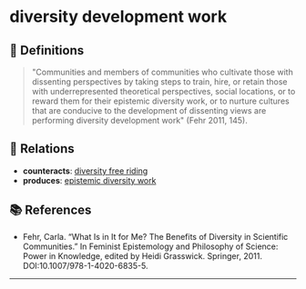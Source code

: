 # diversity development work

## 📖 Definitions

> "Communities and members of communities who cultivate those with dissenting perspectives by taking steps to train, hire, or retain those with underrepresented theoretical perspectives, social locations, or to reward them for their epistemic diversity work, or to nurture cultures that are conducive to the development of dissenting views are performing diversity development work" (Fehr 2011,  145).

## 🔗 Relations

- **counteracts**: [diversity free riding](./diversity-free-riding.md)
- **produces**: [epistemic diversity work](./epistemic-diversity-work.md)

## 📚 References

- Fehr, Carla. “What Is in It for Me? The Benefits of Diversity in Scientific Communities.” In Feminist Epistemology and Philosophy of Science: Power in Knowledge, edited by Heidi Grasswick. Springer, 2011. DOI:10.1007/978-1-4020-6835-5.

---

<script src="https://giscus.app/client.js"
                data-repo="natesheehan/conceptcartography"
                data-repo-id="R_kgDOPB5QiQ"
                data-category="General"
                data-category-id="DIC_kwDOPB5Qic4CsAxd"
                data-mapping="pathname"
                data-strict="0"
                data-reactions-enabled="1"
                data-emit-metadata="0"
                data-input-position="bottom"
                data-theme="catppuccin_mocha"
                data-lang="en"
                crossorigin="anonymous"
                async>
        </script>
        
